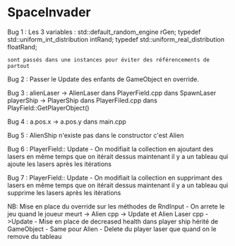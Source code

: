 # SpaceInvader

Bug 1 : 
	Les 3 variables : 
		std::default_random_engine rGen;
		typedef std::uniform_int_distribution<int> intRand;
		typedef std::uniform_real_distribution<float> floatRand;

	sont passés dans une instances pour éviter des référencements de partout

Bug 2 :
	Passer le Update des enfants de GameObject en override.

Bug 3 :
 	alienLaser -> AlienLaser dans PlayerField.cpp dans SpawnLaser
	playerShip -> PlayerShip dans PlayerFiled.cpp dans PlayField::GetPlayerObject()

Bug 4 :
	a.pos.x -> a.pos.y dans main.cpp

Bug 5 : 
	AlienShip n'existe pas dans le constructor c'est Alien

Bug 6 : 
	PlayerField:: Update 
		- On modifiait la collection en ajoutant des lasers en même temps 
		que on itérait dessus maintenant il y a un tableau qui ajoute les lasers après les itérations

Bug 7 :
	PlayerField:: Update 
		- On modifiait la collection en supprimant des lasers en même temps 
		que on itérait dessus maintenant il y a un tableau qui supprime les lasers après les itérations

NB: 
	Mise en place du override sur les méthodes de RndInput 
        - On arrete le jeu quand le joueur meurt -> Alien cpp -> Update et Alien Laser cpp ->Update 
	- Mise en place de decreased health dans player ship hérité de GameObject 
	- Same pour Alien 
	- Delete du player laser que quand on le remove du tableau

